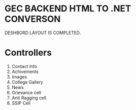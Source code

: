 # GEC BACKEND HTML TO .NET CONVERSON

DESHBORD LAYOUT IS COMPLETED.

# Controllers

1. Contact Info
2. Achivements
3. Images
4. College Gallery
5. News
6. Grievance cell
7. Anti Ragging cell
8. SSIP Cell
